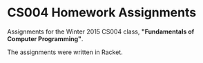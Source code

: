 CS004 Homework Assignments
=======================

Assignments for the Winter 2015 CS004 class, **"Fundamentals of Computer Programming"**.

The assignments were written in Racket.
